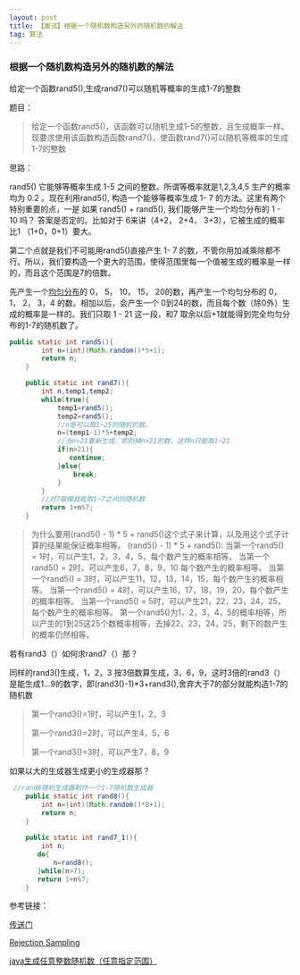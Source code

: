 ```yaml
---
layout: post
title: 【面试】根据一个随机数构造另外的随机数的解法
tag: 算法
---
```



### 根据一个随机数构造另外的随机数的解法

给定一个函数rand5(),生成rand7()可以随机等概率的生成1-7的整数

题目：

> 给定一个函数rand5()，该函数可以随机生成1-5的整数，且生成概率一样。现要求使用该函数构造函数rand7()，使函数rand7()可以随机等概率的生成1-7的整数

思路：

rand5() 它能够等概率生成 1-5 之间的整数。所谓等概率就是1,2,3,4,5 生产的概率均为 0.2 。现在利用rand5(), 构造一个能够等概率生成 1- 7 的方法。这里有两个特别重要的点，一是 如果 rand5() + rand5(), 我们能够产生一个均匀分布的 1 - 10 吗？
答案是否定的。比如对于 6来讲（4+2， 2+4， 3+3），它被生成的概率比1 （1+0，0+1）要大。

第二个点就是我们不可能用rand5()直接产生 1- 7 的数，不管你用加减乘除都不行。所以，我们要构造一个更大的范围，使得范围里每一个值被生成的概率是一样的，而且这个范围是7的倍数。

先产生一个[均匀分布](http://www.nowamagic.net/librarys/veda/tag/均匀分布)的 0， 5， 10， 15， 20的数，再产生一个均匀分布的 0， 1， 2， 3，4 的数。相加以后，会产生一个 0到24的数，而且每个数（除0外）生成的概率是一样的。我们只取 1 - 21 这一段，和7 取余以后+1就能得到完全均匀分布的1-7的随机数了。



```java
public static int rand5(){
        int n=(int)(Math.random()*5+1);
        return n;
    }

    public static int rand7(){
        int n,temp1,temp2;
        while(true){
            temp1=rand5();
            temp2=rand5();
            //n是可以取1~25的随机的数。
            n=(temp1-1)*5+temp2;
            //当n>21重新生成，即扔掉n>21的数，这样n只能取1~21
            if(n>21){
               continue;
            }else{
                break;
            }
        }
        //对7取模就能取1~7之间的随机数
        return 1+n%7;
    }
```

> 为什么要用(rand5() - 1) * 5 + rand5()这个式子来计算，以及用这个式子计算的结果能保证概率相等。 (rand5() - 1) * 5 + rand5(): 当第一个rand5() = 1时，可以产生1，2，3，4，5，每个数产生的概率相等。 当第一个rand5() = 2时，可以产生6，7，8，9，10 每个数产生的概率相等。 当第一个rand5() = 3时，可以产生11，12，13，14，15，每个数产生的概率相等。 当第一个rand5() = 4时，可以产生16，17，18，19，20，每个数产生的概率相等。 当第一个rand5() = 5时，可以产生21，22，23，24，25，每个数产生的概率相等。 第一个rand5()为1，2，3，4，5的概率相等，所以产生的1到25这25个数概率相等，去掉22，23，24，25，剩下的数产生的概率仍然相等。

若有rand3（）如何求rand7（）那？

同样的rand3()生成，1，2，3 按3倍数算生成，3，6，9，这时3倍的rand3（）是能生成1...9的数字，即(rand3()-1)*3+rand3(),舍弃大于7的部分就能构造1-7的随机数

>第一个rand3()=1时，可以产生1，2，3
>
>第一个rand3()=2时，可以产生4，5，6
>
>第一个rand3()=3时，可以产生7，8，9

如果以大的生成器生成更小的生成器那？

```java
 //rand8随机生成器制作一个1-7随机数生成器
    public static int rand8(){
        int n=(int)(Math.random()*8+1);
        return n;
    }
    
    public static int rand7_1(){
        int n;
       do{
           n=rand8();
       }while(n>7);
       return 1+n%7;
    }
```

参考链接：

[传送门](https://blog.csdn.net/qq_37706228/article/details/86713605?utm_medium=distribute.pc_relevant.none-task-blog-BlogCommendFromMachineLearnPai2-1.channel_param&depth_1-utm_source=distribute.pc_relevant.none-task-blog-BlogCommendFromMachineLearnPai2-1.channel_param)

[Rejection Sampling](https://en.wikipedia.org/wiki/Rejection_sampling)

[java生成任意整数随机数（任意指定范围）](https://blog.csdn.net/qq_40661990/article/details/89525756?utm_medium=distribute.pc_relevant.none-task-blog-BlogCommendFromMachineLearnPai2-1.channel_param&depth_1-utm_source=distribute.pc_relevant.none-task-blog-BlogCommendFromMachineLearnPai2-1.channel_param)